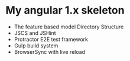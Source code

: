 # My angular 1.x skeleton

* The feature based model Directory Structure
* JSCS and JSHint
* Protractor E2E test framework
* Gulp build system
* BrowserSync with live reload
